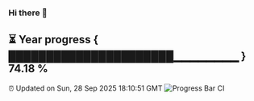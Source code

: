 ### Hi there 👋
⏳ Year progress { ██████████████████████▁▁▁▁▁▁▁▁ } 74.18 %
---
⏰ Updated on Sun, 28 Sep 2025 18:10:51 GMT
![Progress Bar CI](https://github.com/Moyi321/Moyi321/workflows/Progress%20Bar%20CI/badge.svg)

